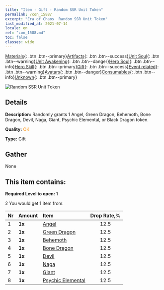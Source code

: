 ```yaml
---
title: "Item - Gift - Random SSR Unit Token"
permalink: /con_1588/
excerpt: "Era of Chaos  Random SSR Unit Token"
last_modified_at: 2021-07-14
locale: en
ref: "con_1588.md"
toc: false
classes: wide
---
```

 [Materials](/Items/){: .btn .btn--primary}[Artifacts](/Items/Artifacts/){: .btn .btn--success}[Unit Soul](/Items/UnitSoul/){: .btn .btn--warning}[Unit Awakening](/Items/UnitAwakening/){: .btn .btn--danger}[Hero Soul](/Items/HeroSoul/){: .btn .btn--info}[Hero Skill](/Items/HeroSkill/){: .btn .btn--primary}[Gift](/Items/Gift/){: .btn .btn--success}[Event related](/Items/Events/){: .btn .btn--warning}[Avatars](/Items/Avatars/){: .btn .btn--danger}[Consumables](/Items/Consumables/){: .btn .btn--info}[Unknown](/Items/Unknown/){: .btn .btn--primary}

 ![Random SSR Unit Token](/images/t/i_907200.png)

## Details
 **Description:** Randomly grants 1 Angel, Green Dragon, Behemoth, Bone Dragon, Devil, Naga, Giant, Psychic Elemental, or Black Dragon token.

 **Quality:** <span style="color: #FF8C00">OK</span>

 **Type:** Gift

## Gather

  None

## This item contains:

 **Required Level to open:** 1

 2 You would get **1** item  from:

  | Nr | Amount |     Item    | Drop Rate,% |
  |:---|:-------|:------------|:---------:|
  | 1 |  **1x** | [Angel](/Items/unt_196/) | 12.5 | 
  | 2 |  **1x** | [Green Dragon](/Items/unt_205/) | 12.5 | 
  | 3 |  **1x** | [Behemoth](/Items/unt_223/) | 12.5 | 
  | 4 |  **1x** | [Bone Dragon](/Items/unt_214/) | 12.5 | 
  | 5 |  **1x** | [Devil](/Items/unt_232/) | 12.5 | 
  | 6 |  **1x** | [Naga](/Items/unt_240/) | 12.5 | 
  | 7 |  **1x** | [Giant ](/Items/unt_241/) | 12.5 | 
  | 8 |  **1x** | [Psychic Elemental](/Items/unt_267/) | 12.5 | 
